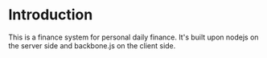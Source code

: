 # Introduction
This is a finance system for personal daily finance. It's built upon nodejs on the server side and backbone.js on the client side.
